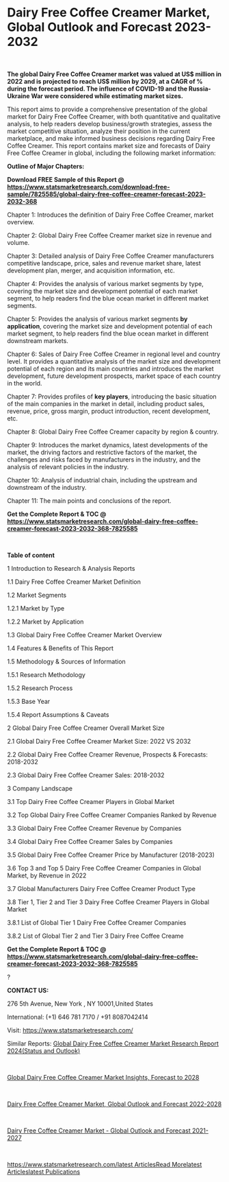 <h1>Dairy Free Coffee Creamer Market, Global Outlook and Forecast 2023-2032</h1><br/><p><strong>The global Dairy Free Coffee Creamer market was valued at US$ million in 2022 and is projected to reach US$ million by 2029, at a <strong>CAGR</strong> of % during the forecast period. The influence of COVID-19 and the Russia-Ukraine War were considered while estimating market sizes.</strong></p>
 
 
 
 <p>This report aims to provide a comprehensive presentation of the global market for Dairy Free Coffee Creamer, with both quantitative and qualitative analysis, to help readers develop business/growth strategies, assess the market competitive situation, analyze their position in the current marketplace, and make informed business decisions regarding Dairy Free Coffee Creamer. This report contains market size and forecasts of Dairy Free Coffee Creamer in global, including the following market information:</p>
 
 
 
 <p><strong>Outline of Major Chapters:</strong></p>
 
 
 
 <p><strong>Download FREE Sample of this Report @ <a href="https://www.statsmarketresearch.com/download-free-sample/7825585/global-dairy-free-coffee-creamer-forecast-2023-2032-368">https://www.statsmarketresearch.com/download-free-sample/7825585/global-dairy-free-coffee-creamer-forecast-2023-2032-368</a></strong></p>
 
 
 
 <p>Chapter 1: Introduces the definition of Dairy Free Coffee Creamer, market overview.</p>
 
 
 
 <p>Chapter 2: Global Dairy Free Coffee Creamer market size in revenue and volume.</p>
 
 
 
 <p>Chapter 3: Detailed analysis of Dairy Free Coffee Creamer manufacturers competitive landscape, price, sales and revenue market share, latest development plan, merger, and acquisition information, etc.</p>
 
 
 
 <p>Chapter 4: Provides the analysis of various market segments by type, covering the market size and development potential of each market segment, to help readers find the blue ocean market in different market segments.</p>
 
 
 
 <p>Chapter 5: Provides the analysis of various market segments <strong>by application</strong>, covering the market size and development potential of each market segment, to help readers find the blue ocean market in different downstream markets.</p>
 
 
 
 <p>Chapter 6: Sales of Dairy Free Coffee Creamer in regional level and country level. It provides a quantitative analysis of the market size and development potential of each region and its main countries and introduces the market development, future development prospects, market space of each country in the world.</p>
 
 
 
 <p>Chapter 7: Provides profiles of <strong>key players</strong>, introducing the basic situation of the main companies in the market in detail, including product sales, revenue, price, gross margin, product introduction, recent development, etc.</p>
 
 
 
 <p>Chapter 8: Global Dairy Free Coffee Creamer capacity by region & country.</p>
 
 
 
 <p>Chapter 9: Introduces the market dynamics, latest developments of the market, the driving factors and restrictive factors of the market, the challenges and risks faced by manufacturers in the industry, and the analysis of relevant policies in the industry.</p>
 
 
 
 <p>Chapter 10: Analysis of industrial chain, including the upstream and downstream of the industry.</p>
 
 
 
 <p>Chapter 11: The main points and conclusions of the report.</p>
 
 
 
 <div><b>Get the Complete Report & TOC @ <a href="https://www.statsmarketresearch.com/global-dairy-free-coffee-creamer-forecast-2023-2032-368-7825585">https://www.statsmarketresearch.com/global-dairy-free-coffee-creamer-forecast-2023-2032-368-7825585</a></b></div>
 
 
 
 <p><br />
 
 <b>Table of content</b></p>
 
 
 
 <p>1 Introduction to Research & Analysis Reports<br />
 
 1.1 Dairy Free Coffee Creamer Market Definition<br />
 
 1.2 Market Segments<br />
 
 1.2.1 Market by Type<br />
 
 1.2.2 Market by Application<br />
 
 1.3 Global Dairy Free Coffee Creamer Market Overview<br />
 
 1.4 Features & Benefits of This Report<br />
 
 1.5 Methodology & Sources of Information<br />
 
 1.5.1 Research Methodology<br />
 
 1.5.2 Research Process<br />
 
 1.5.3 Base Year<br />
 
 1.5.4 Report Assumptions & Caveats<br />
 
 2 Global Dairy Free Coffee Creamer Overall Market Size<br />
 
 2.1 Global Dairy Free Coffee Creamer Market Size: 2022 VS 2032<br />
 
 2.2 Global Dairy Free Coffee Creamer Revenue, Prospects & Forecasts: 2018-2032<br />
 
 2.3 Global Dairy Free Coffee Creamer Sales: 2018-2032<br />
 
 3 Company Landscape<br />
 
 3.1 Top Dairy Free Coffee Creamer Players in Global Market<br />
 
 3.2 Top Global Dairy Free Coffee Creamer Companies Ranked by Revenue<br />
 
 3.3 Global Dairy Free Coffee Creamer Revenue by Companies<br />
 
 3.4 Global Dairy Free Coffee Creamer Sales by Companies<br />
 
 3.5 Global Dairy Free Coffee Creamer Price by Manufacturer (2018-2023)<br />
 
 3.6 Top 3 and Top 5 Dairy Free Coffee Creamer Companies in Global Market, by Revenue in 2022<br />
 
 3.7 Global Manufacturers Dairy Free Coffee Creamer Product Type<br />
 
 3.8 Tier 1, Tier 2 and Tier 3 Dairy Free Coffee Creamer Players in Global Market<br />
 
 3.8.1 List of Global Tier 1 Dairy Free Coffee Creamer Companies<br />
 
 3.8.2 List of Global Tier 2 and Tier 3 Dairy Free Coffee Creame</p>
 
 
 
 <div><b>Get the Complete Report & TOC @ <a href="https://www.statsmarketresearch.com/global-dairy-free-coffee-creamer-forecast-2023-2032-368-7825585">https://www.statsmarketresearch.com/global-dairy-free-coffee-creamer-forecast-2023-2032-368-7825585</a></b></div>
 
 
 
 <p>? </p>
 
 
 
 <p><b>CONTACT US:</b><br />
 
 276 5th Avenue, New York , NY 10001,United States<br />
 
 International: (+1) 646 781 7170 / +91 8087042414<br />
 
 Visit: <a href="https://www.statsmarketresearch.com/">https://www.statsmarketresearch.com/</a><br />
 
 Similar Reports: <a href="https://www.statsmarketresearch.com/global-dairy-free-coffee-creamer-forecast-2023-2032-368-7825585">Global Dairy Free Coffee Creamer Market Research Report 2024(Status and Outlook)</a><br />
 
 <br />
 
 <a href="https://www.statsmarketresearch.com/global-dairy-free-coffee-creamer-forecast-2023-2032-368-7825585">Global Dairy Free Coffee Creamer Market Insights, Forecast to 2028</a><br />
 
 <br />
 
 <a href="https://www.statsmarketresearch.com/global-dairy-free-coffee-creamer-forecast-2023-2032-368-7825585">Dairy Free Coffee Creamer Market, Global Outlook and Forecast 2022-2028</a><br />
 
 <br />
 
 <a href="https://www.statsmarketresearch.com/global-dairy-free-coffee-creamer-forecast-2023-2032-368-7825585">Dairy Free Coffee Creamer Market - Global Outlook and Forecast 2021-2027</a><br />
 
 <br />
 
 <a href="https://gyeongbokgung.com">https://www.statsmarketresearch.com/</a><a href="https://hallyeomaritime.com">latest Articles</a><a href="https://jingwansa.com">Read More</a><a href="https://nguoiviet.jp/">latest Articles</a><a href="https://www.intelmarketresearch.com/">latest Publications</a></p>